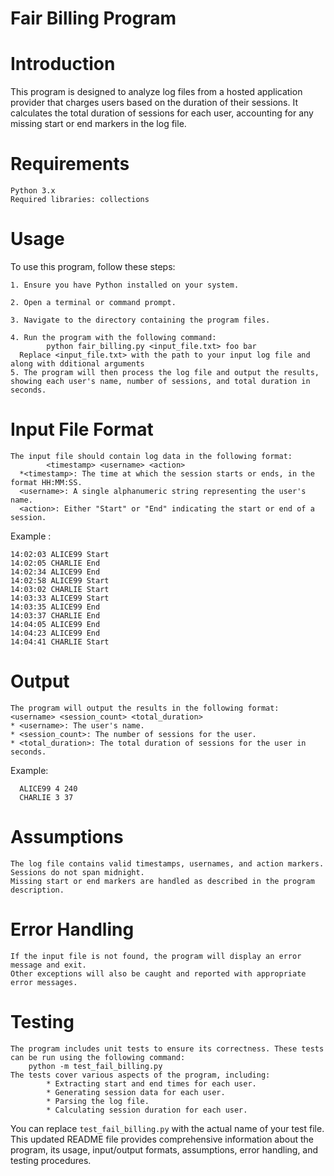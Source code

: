 # Fair Billing Program
# Introduction

This program is designed to analyze log files from a hosted application provider that charges users based on the duration of their sessions. It calculates the total duration of sessions for each user, accounting for any missing start or end markers in the log file.
# Requirements

    Python 3.x
    Required libraries: collections

# Usage

To use this program, follow these steps:

    1. Ensure you have Python installed on your system.

    2. Open a terminal or command prompt.

    3. Navigate to the directory containing the program files.

    4. Run the program with the following command:
            python fair_billing.py <input_file.txt> foo bar
      Replace <input_file.txt> with the path to your input log file and along with dditional arguments
    5. The program will then process the log file and output the results, showing each user's name, number of sessions, and total duration in seconds.
# Input File Format
    The input file should contain log data in the following format:
            <timestamp> <username> <action>
      *<timestamp>: The time at which the session starts or ends, in the format HH:MM:SS.
      <username>: A single alphanumeric string representing the user's name.
      <action>: Either "Start" or "End" indicating the start or end of a session.
Example :

    14:02:03 ALICE99 Start
    14:02:05 CHARLIE End
    14:02:34 ALICE99 End
    14:02:58 ALICE99 Start
    14:03:02 CHARLIE Start
    14:03:33 ALICE99 Start
    14:03:35 ALICE99 End
    14:03:37 CHARLIE End
    14:04:05 ALICE99 End
    14:04:23 ALICE99 End
    14:04:41 CHARLIE Start


# Output
    The program will output the results in the following format:
    <username> <session_count> <total_duration>
    * <username>: The user's name.
    * <session_count>: The number of sessions for the user.
    * <total_duration>: The total duration of sessions for the user in seconds.
Example:

      ALICE99 4 240
      CHARLIE 3 37
# Assumptions

    The log file contains valid timestamps, usernames, and action markers.
    Sessions do not span midnight.
    Missing start or end markers are handled as described in the program description.

# Error Handling

    If the input file is not found, the program will display an error message and exit.
    Other exceptions will also be caught and reported with appropriate error messages.
# Testing
    The program includes unit tests to ensure its correctness. These tests can be run using the following command:
        python -m test_fail_billing.py
    The tests cover various aspects of the program, including:
            * Extracting start and end times for each user.
            * Generating session data for each user.
            * Parsing the log file.
            * Calculating session duration for each user.

You can replace `test_fail_billing.py` with the actual name of your test file. This updated README file provides comprehensive information about the program, its usage, input/output formats, assumptions, error handling, and testing procedures.